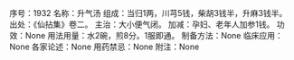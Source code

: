 序号：1932
名称：升气汤
组成：当归1两，川芎5钱，柴胡3钱半，升麻3钱半。
出处：《仙拈集》卷二。
主治：大小便气闭。
加减：孕妇、老年人加参1钱。
功效：None
用法用量：水2碗，煎8分。1服即通。
制备方法：None
临床应用：None
各家论述：None
用药禁忌：None
附注：None
